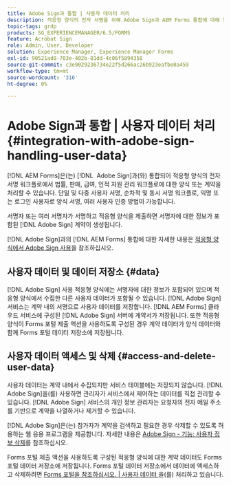 ```yaml
---
title: Adobe Sign과 통합 | 사용자 데이터 처리
description: 적응형 양식의 전자 서명을 위해 Adobe Sign과 AEM Forms 통합에 대해 알아봅니다. 다양한 워크플로우에 대한 여러 서명 옵션을 지원합니다.
topic-tags: grdp
products: SG_EXPERIENCEMANAGER/6.5/FORMS
feature: Acrobat Sign
role: Admin, User, Developer
solution: Experience Manager, Experience Manager Forms
exl-id: 90521ad8-703e-402b-81dd-4c06f5894358
source-git-commit: c3e9029236734e22f5d266ac26b923eafbe0a459
workflow-type: tm+mt
source-wordcount: '316'
ht-degree: 0%

---
```


# Adobe Sign과 통합 | 사용자 데이터 처리 {#integration-with-adobe-sign-handling-user-data}

[!DNL AEM Forms]은(는) [!DNL &#x200B; Adobe Sign]과(와) 통합되어 적응형 양식의 전자 서명 워크플로에서 법률, 판매, 급여, 인적 자원 관리 워크플로에 대한 양식 또는 계약을 처리할 수 있습니다. 단일 및 다중 사용자 서명, 순차적 및 동시 서명 워크플로, 익명 또는 로그인 사용자로 양식 서명, 여러 사용자 인증 방법이 가능합니다.

서명자 또는 여러 서명자가 서명하고 적응형 양식을 제출하면 서명자에 대한 정보가 포함된 [!DNL Adobe Sign] 계약이 생성됩니다.

[!DNL Adobe Sign]과의 [!DNL AEM Forms] 통합에 대한 자세한 내용은 [적응형 양식에서 Adobe Sign 사용](/help/forms/using/working-with-adobe-sign.md)을 참조하십시오.

## 사용자 데이터 및 데이터 저장소 {#data}

[!DNL Adobe Sign] 사용 적응형 양식에는 서명자에 대한 정보가 포함되어 있으며 적응형 양식에서 수집한 다른 사용자 데이터가 포함될 수 있습니다. [!DNL Adobe Sign] 서비스는 계약 내의 서명으로 사용자 데이터를 저장합니다. [!DNL AEM Forms] 클라우드 서비스에 구성된 [!DNL Adobe Sign] 서버에 계약서가 저장됩니다. 또한 적응형 양식이 Forms 포털 제출 액션을 사용하도록 구성된 경우 계약 데이터가 양식 데이터와 함께 Forms 포털 데이터 저장소에 저장됩니다.

## 사용자 데이터 액세스 및 삭제 {#access-and-delete-user-data}

사용자 데이터는 계약 내에서 수집되지만 서비스 테이블에는 저장되지 않습니다. [!DNL Adobe Sign]을(를) 사용하면 관리자가 서비스에서 제어하는 데이터를 직접 관리할 수 있습니다. [!DNL Adobe Sign] 서비스의 개인 정보 관리자는 요청자의 전자 메일 주소를 기반으로 계약을 나열하거나 제거할 수 있습니다.

[!DNL Adobe Sign]은(는) 참가자가 계약을 검색하고 필요한 경우 삭제할 수 있도록 허용하는 웹 응용 프로그램을 제공합니다. 자세한 내용은 [Adobe Sign - 기능: 사용자 정보 삭제](https://helpx.adobe.com/sign/help/adobesign_gdpr_user_deletion.html)를 참조하십시오.

Forms 포털 제출 액션을 사용하도록 구성된 적응형 양식에 대한 계약 데이터도 Forms 포털 데이터 저장소에 저장됩니다. Forms 포털 데이터 저장소에서 데이터에 액세스하고 삭제하려면 [Forms 포털을 참조하십시오. | 사용자 데이터 ](/help/forms/using/forms-portal-handling-user-data.md)을(를) 처리하고 있습니다.
